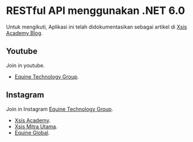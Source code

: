 
# RESTful API menggunakan .NET 6.0
Untuk mengikuti, Aplikasi ini telah didokumentasikan sebagai artikel di [Xsis Academy Blog](https://blog.xsis.academy).


## Youtube
Join in youtube.
<br>
- [Equine Technology Group](https://youtube.com/channel/UCBu9ceRtONcpWqclZHK2jvg).

## Instagram
Join in Instagram [Equine Technology Group](https://www.instagram.com/equinetechnologiesgroup/).
<br />
- [Xsis Academy](https://www.instagram.com/xsisacademy/). <br />
- [Xsis Mitra Utama](https://www.instagram.com/ptxsismitrautama/). <br />
- [Equine Global](https://www.instagram.com/equineglobal/). <br />


